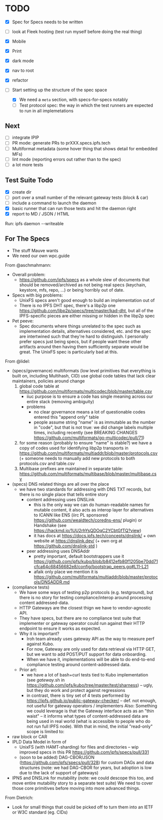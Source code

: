 
# TODO

- [x] Spec for Specs needs to be written
- [ ] look at Fleek hosting (test run myself before doing the real thing)
- [x] Mobile
- [x] Print
- [x] dark mode
- [x] nav to root
- [x] refactor

- [ ] Start setting up the structure of the spec space
    - [x] We need a `meta` section, with specs-for-specs notably
    - [ ] Test protocol spec: the way in which the test runners are expected to run in all implemetations

## Next
- [ ] integrate IPIP
- [ ] PR mode: generate PRs to prXXX.specs.ipfs.tech
- [ ] Multiformat metadata (some hover thing that shows detail for embedded MFs)
- [ ] lint mode (reporting errors out rather than to the spec)
- [ ] a lot more tests

## Test Suite Todo
- [x] create dir
- [ ] port over a small number of the relevant gateway tests (block & car)
- [ ] include a command to launch the daemon
- [x] basic runner that can run those tests and hit the daemon right
- [x] report to MD / JSON / HTML

Run:
ipfs daemon --writeable

## For The Specs

* The stuff Mauve wants
* We need our own wpc.guide

From @aschmahmann:
* Overall problem:
    * https://github.com/ipfs/specs as a whole slew of documents that should be removed/archived as not being real specs (keychain, keystore, mfs, repo, ...) or being horribly out of date.
* Specs with big problems:
    * UnixFS specs aren't good enough to build an implementation out of
    * There is no IPFS DHT spec, there's a libp2p one https://github.com/libp2p/specs/tree/master/kad-dht, but all of the IPFS-specific pieces are either missing or hidden in the libp2p spec
* Pet peeve:
    * Spec documents where things unrelated to the spec such as implementation details, alternatives considered, etc. and the spec are intertwined such that they're hard to distinguish. I personally prefer specs just being specs, but if people want these other artifacts around then having them sufficiently separate would be great. The UnixFS spec is particularly bad at this.

From @lidel:
* (specs/governance) multiformats (low level primitives that everything is built on, including Multihash, CID) use global code tables that lack clear maintainers, policies around change
    1. global code table at https://github.com/multiformats/multicodec/blob/master/table.csv
        * iiuc purpose is to ensure a code has single meaning across our entire stack (removing ambiguity)
        * problems
            * no clear governance means a lot of questionable codes entered this "append only" table
            * people assume string "name" is as immutable as the number in "code", but that is not true: we did change labels multiple times, including recently (see BREAKING CHANGES https://github.com/multiformats/go-multicodec/pull/71)
    2. for some reason (probably to ensure "name" is stable?) we have a copy of  codes used for identifying libp2p transports in https://github.com/multiformats/multiaddr/blob/master/protocols.csv (+ someone needs to manually add new protocols to both protocols.csv and table.csv
    3. Multibase prefixes are maintained in separate table: https://github.com/multiformats/multibase/blob/master/multibase.csv
* (specs) DNS related things are all over the place
    * we have two standards for addressing with DNS TXT records, but there is no single place that tells entire story
        * content addressing uses DNSLink
            * this is the only way we can do human-readable names for mutable content, it also acts as interop layer for alternatives to ICANN like ENS (iirc PL sponsored https://github.com/wealdtech/coredns-ens/ plugin) or Handshake (see https://hackmd.io/1UU2rhYsQDOqC2YCbtGfTQ?view)
            * it has docs at https://docs.ipfs.tech/concepts/dnslink/ +  own website at https://dnslink.dev/ (+ own org at  https://github.com/dnslink-std )
        * peer addressing uses DNSAddr
            * pretty important, default bootstrappers use it https://github.com/ipfs/kubo/blob/b8412efb80f1205be70dd71cfca64c68456682e8/config/bootstrap_peers.go#L11-L21
            * afaik only place we mention it is https://github.com/multiformats/multiaddr/blob/master/protocols/DNSADDR.md
* (compliance tests)
    * We have some ways of testing p2p protocols (e.g. testground), but there is no story for testing compliance/interop around processing content addressed-data.
    * HTTP Gateways are the closest thign we have to vendor-agnostic API.
    * They have specs, but there are no compliance test suite that implementer or gateway operator  could run against their HTTP endpoint to ensure it works as expected.
    * Why it is important?
        * Iroh team already uses gateway API as the way to measure perf against Kubo.
        * For now, Gateway are only used for data retrieval via HTTP GET, but we want to add POST/PUT support for data onboarding.
        * When we have it, implementations will be able to do end-to-end compliance testing around content-addressed data.
    * Prior art:
        * we have a lot of bash+curl tests tied to Kubo implementation (see *gateway*.sh in https://github.com/ipfs/kubo/tree/master/test/sharness) – ugly, but they do work and protect against regressions
        * in contrast, there is tiny set of 4 tests performed by https://ipfs.github.io/public-gateway-checker/  – def. not enough, not useful for gateway operators / implementers
Also:
Something we could leverage is that the Gateway interface acts as an "thin waist" – it informs what types of content-addressed data are being used in real world (what is accessible to people who do not run full IPFS node). With that in mind, the initial "read-only" scope is limited to:
* raw block or  CAR
* IPLD Data Model in form of
    * UnixFS (with HAMT-sharding) for files and directories – wip improved specs in this PR https://github.com/ipfs/specs/pull/331
    * (soon to be added) DAG-CBOR/JSON (https://github.com/ipfs/specs/pull/328) for custom DAGs and data structures (note: we had DAG-CBOR for years, but adoption is low due to the lack of support of gateways)
* IPNS and DNSLink for mutability (note: we could descope this too, and move entire mutability story to a separate test suite)
We need to cover those core primitives before moving into more advanced things.

From Dietrich:
* Look for small things that could be picked off to turn them into an IETF or W3C standard (eg. CIDs)
